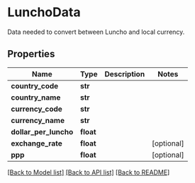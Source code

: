 # LunchoData

Data needed to convert between Luncho and local currency. 

## Properties
Name | Type | Description | Notes
------------ | ------------- | ------------- | -------------
**country_code** | **str** |  | 
**country_name** | **str** |  | 
**currency_code** | **str** |  | 
**currency_name** | **str** |  | 
**dollar_per_luncho** | **float** |  | 
**exchange_rate** | **float** |  | [optional] 
**ppp** | **float** |  | [optional] 

[[Back to Model list]](../README.md#documentation-for-models) [[Back to API list]](../README.md#documentation-for-api-endpoints) [[Back to README]](../README.md)


